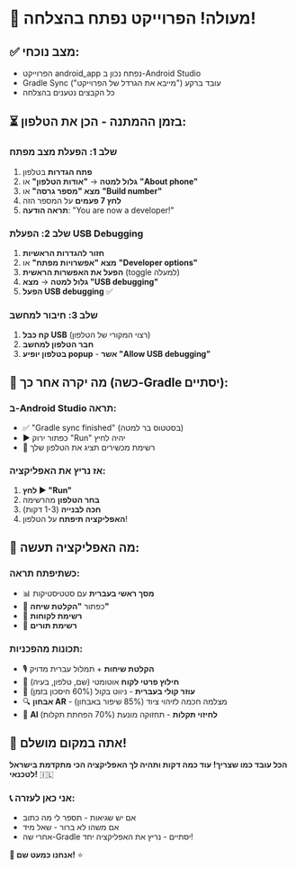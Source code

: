# 🎉 מעולה! הפרוייקט נפתח בהצלחה!

## ✅ מצב נוכחי:
- הפרוייקט android_app נפתח נכון ב-Android Studio
- Gradle Sync עובד ברקע ("מייבא את הגרדל של הפרוייקט")
- כל הקבצים נטענים בהצלחה

## ⏳ בזמן ההמתנה - הכן את הטלפון:

### שלב 1: הפעלת מצב מפתח
1. **פתח הגדרות** בטלפון
2. **גלול למטה** → **"אודות הטלפון"** או **"About phone"**
3. **מצא "מספר גרסה"** או **"Build number"**
4. **לחץ 7 פעמים** על המספר הזה
5. **תראה הודעה**: "You are now a developer!"

### שלב 2: הפעלת USB Debugging
1. **חזור להגדרות הראשיות**
2. **מצא "אפשרויות מפתח"** או **"Developer options"**
3. **הפעל את האפשרות הראשית** (toggle למעלה)
4. **גלול למטה** → **מצא "USB debugging"**
5. **הפעל USB debugging** ✅

### שלב 3: חיבור למחשב
1. **קח כבל USB** (רצוי המקורי של הטלפון)
2. **חבר הטלפון למחשב**
3. **בטלפון יופיע popup** - **אשר "Allow USB debugging"**

## 🚀 מה יקרה אחר כך (כשה-Gradle יסתיים):

### ב-Android Studio תראה:
- ✅ "Gradle sync finished" (בסטטוס בר למטה)
- ▶️ כפתור ירוק "Run" יהיה לחיץ
- 📱 רשימת מכשירים תציג את הטלפון שלך

### אז נריץ את האפליקציה:
1. **לחץ ▶️ "Run"**
2. **בחר הטלפון** מהרשימה
3. **חכה לבנייה** (1-3 דקות)
4. **האפליקציה תיפתח** על הטלפון!

## 🌟 מה האפליקציה תעשה:

### כשתיפתח תראה:
- 📊 **מסך ראשי בעברית** עם סטטיסטיקות
- 🎤 כפתור **"הקלטת שיחה"**
- 👥 **רשימת לקוחות**
- 📅 **רשימת תורים**

### תכונות מהפכניות:
- 🎙️ **הקלטת שיחות** + תמלול עברית מדויק
- 🤖 **חילוץ פרטי לקוח** אוטומטי (שם, טלפון, בעיה)
- 🎯 **עוזר קולי בעברית** - ניווט בקול (60% חיסכון בזמן)
- 🔍 **אבחון AR** - מצלמה חכמה לזיהוי ציוד (85% שיפור באבחון)
- 🔮 **AI לחיזוי תקלות** - תחזוקה מונעת (70% הפחתת תקלות)

## 💪 אתה במקום מושלם!

**הכל עובד כמו שצריך! עוד כמה דקות ותהיה לך האפליקציה הכי מתקדמת בישראל לטכנאי!** 🇮🇱

### 📞 אני כאן לעזרה:
- אם יש שגיאות - תספר לי מה כתוב
- אם משהו לא ברור - שאל מיד
- אחרי שה-Gradle יסתיים - נריץ את האפליקציה יחד!

**🚀 אנחנו כמעט שם!** ⭐
